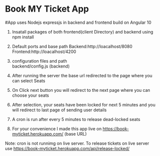 # Book MY Ticket App

#App uses Nodejs expressjs in backend and frontend build on Angular 10

1. Insatall packages of both frontend(client Directory) and backend using npm install


2. Default ports and base path
    Backend:http://loacalhost/8080 
    Frontend:http://loacalhost/4200

3. configuration files and path   
    backend/config.js  (backend)
    

4. After running the server the base url redirected to the page where you can select Seats

5. On Click next button you will redirect to the next page where you can choose your seats

6. After selection, your seats have been locked for next 5 minutes and you will redirect to last page of sending user details

7.  A cron is run after every 5 minutes to release  dead-locked seats

8. For your convenience I made this app live on https://book-myticket.herokuapp.com/ (base URL)

Note: cron is not runnimg on live server. To release tickets on live server use  https://book-myticket.herokuapp.com/api/release-locked/
